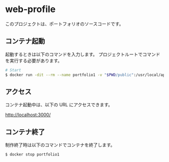 # web-profile

このプロジェクトは、ポートフォリオのソースコードです。

## コンテナ起動

起動するときは以下のコマンドを入力します。
プロジェクトルートでコマンドを実行する必要があります。

```sh
# Start
$ docker run -dit --rm --name portfolio1 -v "$PWD/public":/usr/local/apache2/htdocs/ -p 3000:80 httpd:2.4-alpine
```

## アクセス

コンテナ起動中は、以下の URL にアクセスできます。

<http://localhost:3000/>

## コンテナ終了

制作終了時は以下のコマンドでコンテナを終了します。

```sh
$ docker stop portfolio1
```
